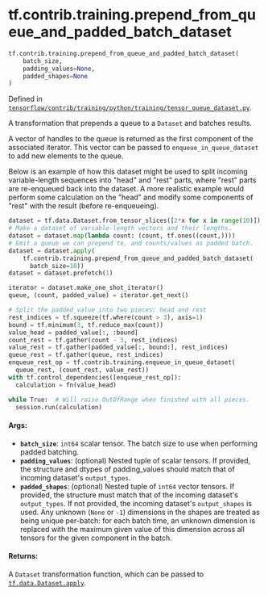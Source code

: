 <div itemscope itemtype="http://developers.google.com/ReferenceObject">
<meta itemprop="name" content="tf.contrib.training.prepend_from_queue_and_padded_batch_dataset" />
</div>

# tf.contrib.training.prepend_from_queue_and_padded_batch_dataset

``` python
tf.contrib.training.prepend_from_queue_and_padded_batch_dataset(
    batch_size,
    padding_values=None,
    padded_shapes=None
)
```



Defined in [`tensorflow/contrib/training/python/training/tensor_queue_dataset.py`](https://www.tensorflow.org/code/tensorflow/contrib/training/python/training/tensor_queue_dataset.py).

A transformation that prepends a queue to a `Dataset` and batches results.

A vector of handles to the queue is returned as the first component of the
associated iterator.  This vector can be passed to `enqueue_in_queue_dataset`
to add new elements to the queue.

Below is an example of how this dataset might be used to split incoming
variable-length sequences into "head" and "rest" parts, where "rest" parts
are re-enqueued back into the dataset.  A more realistic example would
perform some calculation on the "head" and modify some components of "rest"
with the result (before re-enqueueing).

```python
dataset = tf.data.Dataset.from_tensor_slices([2*x for x in range(10)])
# Make a dataset of variable-length vectors and their lengths.
dataset = dataset.map(lambda count: (count, tf.ones((count,))))
# Emit a queue we can prepend to, and counts/values as padded batch.
dataset = dataset.apply(
    tf.contrib.training.prepend_from_queue_and_padded_batch_dataset(
      batch_size=10))
dataset = dataset.prefetch(1)

iterator = dataset.make_one_shot_iterator()
queue, (count, padded_value) = iterator.get_next()

# Split the padded_value into two pieces: head and rest
rest_indices = tf.squeeze(tf.where(count > 3), axis=1)
bound = tf.minimum(3, tf.reduce_max(count))
value_head = padded_value[:, :bound]
count_rest = tf.gather(count - 3, rest_indices)
value_rest = tf.gather(padded_value[:, bound:], rest_indices)
queue_rest = tf.gather(queue, rest_indices)
enqueue_rest_op = tf.contrib.training.enqueue_in_queue_dataset(
  queue_rest, (count_rest, value_rest))
with tf.control_dependencies([enqueue_rest_op]):
  calculation = fn(value_head)

while True:  # Will raise OutOfRange when finished with all pieces.
  session.run(calculation)
```

#### Args:

* <b>`batch_size`</b>: `int64` scalar tensor.  The batch size to use when performing
    padded batching.
* <b>`padding_values`</b>: (optional) Nested tuple of scalar tensors.  If provided,
    the structure and dtypes of padding_values should match that of
    incoming dataset's `output_types`.
* <b>`padded_shapes`</b>: (optional) Nested tuple of `int64` vector tensors.
    If provided, the structure must match that of the incoming dataset's
    `output_types`.  If not provided, the incoming dataset's `output_shapes`
    is used.  Any unknown (`None` or `-1`) dimensions in the shapes are
    treated as being unique per-batch: for each batch time, an unknown
    dimension is replaced with the maximum given value of this dimension
    across all tensors for the given component in the batch.


#### Returns:

A `Dataset` transformation function, which can be passed to
<a href="../../../tf/data/Dataset.md#apply"><code>tf.data.Dataset.apply</code></a>.